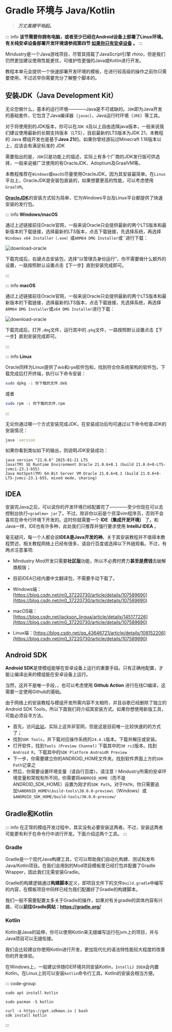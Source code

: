# Gradle 环境与 Java/Kotlin

> ***万丈高楼平地起。***

::: info 
**该节需要你拥有电脑，或者至少已经在Android设备上部署了Linux环境。有关纯安卓设备部署开发环境请参阅第四节 [如果你只有安卓设备](4-build-on-android) 。**
:::

Mindustry是一个Java游戏项目，尽管其搭载了JavaScript引擎 *rhino*，但是我们仍然更加建议使用性能更优，可维护性更强的Java或Kotlin进行开发。

教程本单元会提供一个快速部署开发环境的模板，在进行较高级的操作之前你只需要使用，不过迟早你需要充分了解整个脚本的。

<!---- 充分落实黑箱蒙古精神！ ----->

## 安装JDK（Java Development Kit）

无论您做什么，基本的运行环境————Java是不可或缺的。`JDK`即为Java开发的基础套件，它包含了Java编译器（`javac`）、Java运行时环境（`JRE`）等工具。

对于将使用到的JDK版本，你可以在`JDK 8`及以上自由选择java版本，一般来说我们建议使用最新的长期支持版本（LTS），目前最新的LTS版本为JDK 21，本教程的 Java 模组开发也是基于**Java 21**的。如果你曾经游玩过Minecraft 1.18版本以上，应该会有满足标准的 JDK

需要指出的是，`JDK`只是功能上的描述，实际上有多个厂商的JDK发行版可供选择，一般来说被广泛使用的有OracleJDK、Adoptium及GraalVM等。

本教程推荐在`Windows`或`macOS`尽量使用OracleJDK，因为其安装最简单。在`Linux`平台上，OracleJDK是安装包直装的，如果想要更高的性能，可以考虑使用`GraalVM`。


[**OracleJDK**](https://www.oracle.com/java/technologies/javase-jdk21-downloads.html)的安装方式较为简单，它为Windows平台及Linux平台都提供了快速安装的发行包。

::: info **Windows/macOS**

通过上述链接前往Oracle官网，一般来说Oracle只会提供最新的两个LTS版本和最新版本的下载链接，选择最新的LTS版本，点击下载链接，先选择系统，再选择`Windows x64 Installer（.exe）`或`ARM64 DMG Installer`或``进行下载：

![download-oracle](./imgs/download-oracle.png)

下载完成后，右键点击安装包，选择“以管理员身份运行”，你不需要做什么额外的设置，一路按照默认设置点击【下一步】直到安装完成即可。

:::

::: info **macOS**

通过上述链接前往Oracle官网，一般来说Oracle只会提供最新的两个LTS版本和最新版本的下载链接，选择最新的LTS版本，点击下载链接，先选择系统，再选择`ARM64 DMG Installer`或`x64 DMG Installer`进行下载：

![download-oracle](./imgs/download-oracle.png)

下载完成后，打开`.dmg`文件，运行其中的`.pkg`文件，一路按照默认设置点击【下一步】直到安装完成即可。

:::

::: info **Linux**

Oracle同样为Linux提供了`deb`和`rpm`软件包和，找到符合你系统架构的软件包，下载完成后打开终端，执行以下命令安装：

```bash
sudo dpkg -i 你下载的文件.deb
```

或者

```bash
sudo rpm -i 你下载的文件.rpm
```

:::

无论你通过哪一个方式安装完成JDK，在安装成功后均可通过以下命令检查JDK的安装情况：

```bash
java -version
```

如果你看到类似如下的输出，则说明JDK安装成功：

```
java version "21.0.6" 2025-01-21 LTS
Java(TM) SE Runtime Environment Oracle 21.0.6+8.1 (build 21.0.6+8-LTS-jvmci-23.1-b55)
Java HotSpot(TM) 64-Bit Server VM Oracle 21.0.6+8.1 (build 21.0.6+8-LTS-jvmci-23.1-b55, mixed mode, sharing)
```

## IDEA

安装完Java之后，可以说你的开发环境已经配置完了————至少你现在可以去控制台执行`<gradlew> jar`了。不过，除非你以前是个资深vim程序员，否则不会喜欢在命令行环境下开发的。这时你就需要一个 **IDE（集成开发环境）** 了。和Java一样，IDE也有许多种，此处我们只推荐并强行要求使用 **IntelliJ IDEA** 。


毫无疑问，每一个人都会说**IDEA是Java开发的神**。关于其安装教程并不值得本教程赘述，相关教程网络上已经有很多，请自行百度或选择以下外链观看。不过，有两点注意事项:

+ Mindustry Mod开发只需要**社区版**功能，所以不必费时费力**甚至是费钱**去破解旗舰版；
+ 目前IDEA已经内置中文翻译包，不需要手动下载了。

+ Windows端：[https://blog.csdn.net/m0_37220730/article/details/107589690](https://blog.csdn.net/m0_37220730/article/details/107589690)
+ macOS端：[https://blog.csdn.net/jackson_lingua/article/details/145177226](https://blog.csdn.net/m0_37220730/article/details/107589690)
+ Linux端：[https://blog.csdn.net/qq_43646721/article/details/108152206](https://blog.csdn.net/m0_37220730/article/details/107589690)


## Android SDK


**Android SDK**是使模组能够在安卓设备上运行的重要手段。只有正确地配置，才能让编译出来的模组能在安卓设备上运行。

当然，这并不是唯一手段，，也可以考虑使用 **Github Action** 进行在线CI编译，这需要一定使用Github的基础。

由于网络上的安装教程与模组开发所需内容不太相符，并且谷歌已经删除了独立的Android SDK Tools，所以下面我们将介绍其安装方式。如果你想使用新版工具，可能必须自寻方法。

- 首先，访问[此站](https://www.androiddevtools.cn/)，实际上这并非官网，但是这是目前唯一比较快速的的方式了；
- 找到`SDK Tools`，并下载对应操作系统的`24.4.1`版本。下载并解压或安装。 
- 打开软件，找到`Tools (Preview Channel)` 下载其中的`30 rc2`版本。找到`Android R`，下载其中的`SDK Platform AndroidR Preview`
- 下一步，你需要建立你的ANDROID_HOME文件夹。找到软件界面上方的`SDK Path`记录之
- 然后，你需要设置环境变量（请自行百度）。请注意！Mindustry所需的安卓环境变量和常规有所不同，你需要将`ANDROID_HOME`（而不是ANDROID_SDK_HOME）设置为刚才的`SDK Path`。对于`PATH`，你只需要追加`%ANDROID_HOME%\build-tools\30.0.0-preview\`（Windows）或`$ANDROID_SDK_HOME/build-tools/30.0.0-preview/`

## Gradle和Kotlin

::: info
在正常的模组开发过程中，其实没有必要安装这两者。不过，安装这两者可能更有利于在命令行中进行开发。下面介绍这两个工具。
:::

### Gradle
Gradle是一个现代Java构建工具，它可以帮助我们自动化构建、测试和发布Java/Kotlin项目。在我们会用到的Mod项目模板里已经打包并配置了Gradle Wrapper，因此我们无需安装Gradle。

Gradle的构建逻辑通过**构建脚本**定义，即项目文件下的文件`build.gradle`中编写的内容，在模板项目中同样已经为我们配置好了Gradle的构建脚本。

我们一般不需要配置太多关于Gradle的操作，如果对有关gradle的具体内容有兴趣，可以**前往Gradle网站：https://gradle.org/**

### Kotlin

Kotlin是Java的延伸，你可以使用Kotlin来无缝编写运行在jvm上的项目，并与Java项目可以无缝衔接。

我们会比较建议你使用Kotlin进行开发，更加现代化的语法特性能较大程度的改善你的开发体验。

在Windows上，一般建议伴随IDE环境共同安装Kotlin，`IntelliJ IDEA`会内置Kotlin。在Linux上则可以安装`kotlin`命令行工具，Kotlin的安装会相当方便。

::: code-group

```Debian/Ubuntu
sudo apt install kotlin
```

```Arch
sudo pacman -S kotlin
```

```sdkman
curl -s https://get.sdkman.io | bash
sdk install kotlin
```

:::